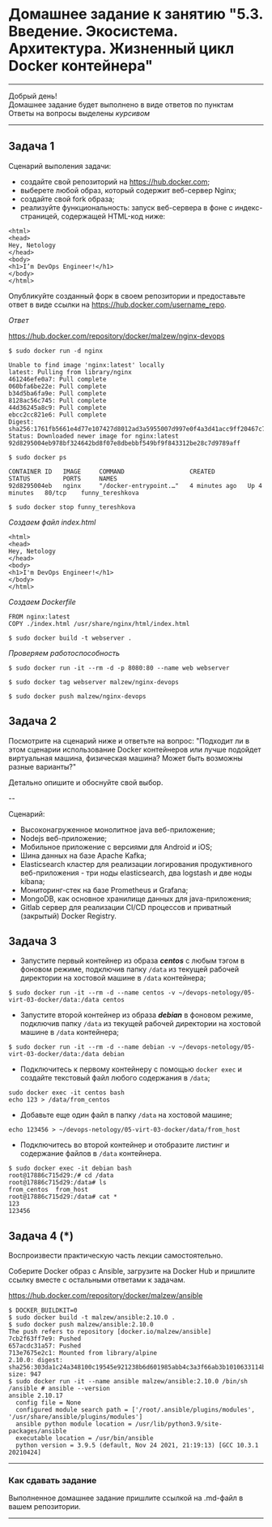 
# Домашнее задание к занятию "5.3. Введение. Экосистема. Архитектура. Жизненный цикл Docker контейнера"

---

Добрый день!  
Домашнее задание будет выполнено в виде ответов по пунктам  
Ответы на вопросы выделены *курсивом*

---

## Задача 1

Сценарий выполения задачи:

- создайте свой репозиторий на https://hub.docker.com;
- выберете любой образ, который содержит веб-сервер Nginx;
- создайте свой fork образа;
- реализуйте функциональность:
запуск веб-сервера в фоне с индекс-страницей, содержащей HTML-код ниже:
```
<html>
<head>
Hey, Netology
</head>
<body>
<h1>I’m DevOps Engineer!</h1>
</body>
</html>
```
Опубликуйте созданный форк в своем репозитории и предоставьте ответ в виде ссылки на https://hub.docker.com/username_repo.

*Ответ*

https://hub.docker.com/repository/docker/malzew/nginx-devops

`$ sudo docker run -d nginx`

```
Unable to find image 'nginx:latest' locally
latest: Pulling from library/nginx
461246efe0a7: Pull complete 
060bfa6be22e: Pull complete 
b34d5ba6fa9e: Pull complete 
8128ac56c745: Pull complete 
44d36245a8c9: Pull complete 
ebcc2cc821e6: Pull complete 
Digest: sha256:1761fb5661e4d77e107427d8012ad3a5955007d997e0f4a3d41acc9ff20467c7
Status: Downloaded newer image for nginx:latest
92d8295004eb978bf324642bd8f07e8dbebbf549bf9f843312be28c7d9789aff
```

`$ sudo docker ps`

```
CONTAINER ID   IMAGE     COMMAND                  CREATED         STATUS         PORTS     NAMES
92d8295004eb   nginx     "/docker-entrypoint.…"   4 minutes ago   Up 4 minutes   80/tcp    funny_tereshkova
```

`$ sudo docker stop funny_tereshkova`

*Создаем файл index.html*

```
<html>
<head>
Hey, Netology
</head>
<body>
<h1>I'm DevOps Engineer!</h1>
</body>
</html>
```

*Создаем Dockerfile*

```
FROM nginx:latest
COPY ./index.html /usr/share/nginx/html/index.html
```

`$ sudo docker build -t webserver .`

*Проверяем работоспособность*

`$ sudo docker run -it --rm -d -p 8080:80 --name web webserver`

`$ sudo docker tag webserver malzew/nginx-devops`

`$ sudo docker push malzew/nginx-devops`

## Задача 2

Посмотрите на сценарий ниже и ответьте на вопрос:
"Подходит ли в этом сценарии использование Docker контейнеров или лучше подойдет виртуальная машина, физическая машина? Может быть возможны разные варианты?"

Детально опишите и обоснуйте свой выбор.

--

Сценарий:

- Высоконагруженное монолитное java веб-приложение;
- Nodejs веб-приложение;
- Мобильное приложение c версиями для Android и iOS;
- Шина данных на базе Apache Kafka;
- Elasticsearch кластер для реализации логирования продуктивного веб-приложения - три ноды elasticsearch, два logstash и две ноды kibana;
- Мониторинг-стек на базе Prometheus и Grafana;
- MongoDB, как основное хранилище данных для java-приложения;
- Gitlab сервер для реализации CI/CD процессов и приватный (закрытый) Docker Registry.

## Задача 3

- Запустите первый контейнер из образа ***centos*** c любым тэгом в фоновом режиме, подключив папку ```/data``` из текущей рабочей директории на хостовой машине в ```/data``` контейнера;

`$ sudo docker run -it --rm -d --name centos -v ~/devops-netology/05-virt-03-docker/data:/data centos`

- Запустите второй контейнер из образа ***debian*** в фоновом режиме, подключив папку ```/data``` из текущей рабочей директории на хостовой машине в ```/data``` контейнера;

`$ sudo docker run -it --rm -d --name debian -v ~/devops-netology/05-virt-03-docker/data:/data debian`

- Подключитесь к первому контейнеру с помощью ```docker exec``` и создайте текстовый файл любого содержания в ```/data```;

```
sudo docker exec -it centos bash
echo 123 > /data/from_centos
```

- Добавьте еще один файл в папку ```/data``` на хостовой машине;

```
echo 123456 > ~/devops-netology/05-virt-03-docker/data/from_host
```

- Подключитесь во второй контейнер и отобразите листинг и содержание файлов в ```/data``` контейнера.

```
$ sudo docker exec -it debian bash
root@17886c715d29:/# cd /data
root@17886c715d29:/data# ls
from_centos  from_host
root@17886c715d29:/data# cat *
123
123456
```

## Задача 4 (*)

Воспроизвести практическую часть лекции самостоятельно.

Соберите Docker образ с Ansible, загрузите на Docker Hub и пришлите ссылку вместе с остальными ответами к задачам.

https://hub.docker.com/repository/docker/malzew/ansible

```
$ DOCKER_BUILDKIT=0
$ sudo docker build -t malzew/ansible:2.10.0 .
$ sudo docker push malzew/ansible:2.10.0
The push refers to repository [docker.io/malzew/ansible]
7cb2f63ff7e9: Pushed 
657acdc31a57: Pushed 
713e7675e2c1: Mounted from library/alpine 
2.10.0: digest: sha256:303da1c24a348100c19545e921238b6d601985abb4c3a3f66ab3b1010633114b size: 947
$ sudo docker run -it --name ansible malzew/ansible:2.10.0 /bin/sh
/ansible # ansible --version
ansible 2.10.17
  config file = None
  configured module search path = ['/root/.ansible/plugins/modules', '/usr/share/ansible/plugins/modules']
  ansible python module location = /usr/lib/python3.9/site-packages/ansible
  executable location = /usr/bin/ansible
  python version = 3.9.5 (default, Nov 24 2021, 21:19:13) [GCC 10.3.1 20210424]
```

---

### Как cдавать задание

Выполненное домашнее задание пришлите ссылкой на .md-файл в вашем репозитории.

---
